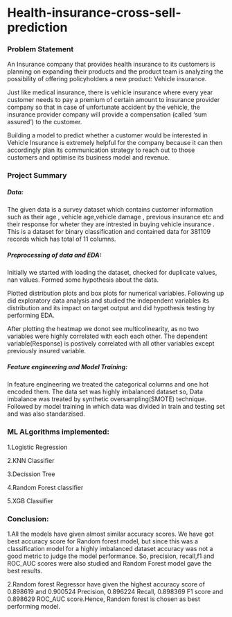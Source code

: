# Health-insurance-cross-sell-prediction

<h3>Problem Statement</h3>
An Insurance company that provides health insurance to its customers is planning on expanding their products and the product team is analyzing the possibility of offering policyholders a new product: Vehicle insurance.

Just like medical insurance, there is vehicle insurance where every year customer needs to pay a premium of certain amount to insurance provider company so that in case of unfortunate accident by the vehicle, the insurance provider company will provide a compensation (called ‘sum assured’) to the customer.

Building a model to predict whether a customer would be interested in Vehicle Insurance is extremely helpful for the company because it can then accordingly plan its communication strategy to reach out to those customers and optimise its business model and revenue.

<h3>Project Summary</h3>
<h5>Data:</h5>

The given data is a survey dataset which contains customer information such as their age , vehicle age,vehicle damage , previous insurance etc and their response for wheter they are intrested in buying vehicle insurance . This is a dataset for binary classification and contained data for 381109 records which has total of 11 columns.


<h5>Preprocessing of data and EDA:</h5>

Initially we started with loading the dataset, checked for duplicate values, nan values. Formed some hypothesis about the data.

Plotted distribution plots and box plots for numerical variables. Following up did exploratory data analysis and studied the independent variables its distribution and its impact on target output and did hypothesis testing by performing EDA.

After plotting the heatmap we donot see multicolinearity, as no two variables were highly correlated with each each other. The dependent variable(Response) is postively correlated with all other variables except previously insured variable.


<h5>Feature engineering and Model Training:</h5>

In feature engineering we treated the categorical columns and one hot encoded them. The data set was highly imbalanced dataset so, Data imbalance was treated by synthetic oversampling(SMOTE) technique. Followed by model training in which data was divided in train and testing set and was also standarzised.


<h3>ML ALgorithms implemented:</h3>


1.Logistic Regression

2.KNN Classifier

3.Decission Tree

4.Random Forest classifier

5.XGB Classifier


<h3>Conclusion:</h3>

1.All the models have given almost similar accuracy scores. We have got best accuracy score for Random forest model, but since this was a classification model for a highly imbalanced dataset accuracy was not a good metric to judge the model performance. So, precision, recall,f1 and ROC_AUC scores were also studied and Random Forest model gave the best results.

2.Random forest Regressor have given the highest accuracy score of 0.898619 and 0.900524 Precision, 0.896224 Recall, 0.898369 F1 score and 0.898629 ROC_AUC score.Hence, Random forest is chosen as best performing model.
